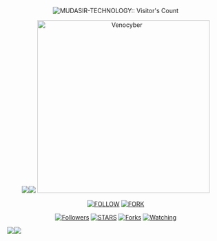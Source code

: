 <p align="center"><img src="https://profile-counter.glitch.me/{SahilKing71}/count.svg" alt="MUDASIR-TECHNOLOGY:: Visitor's Count" /></p>

<p align="center">
<a><img src='https://i.imgur.com/LyHic3i.gif'/></a><a><img src='https://i.imgur.com/LyHic3i.gif'/></a>
<a href="https://github.com/Mudasirking95/TeamMSTBOT95">
    <img alt=Venocyber docs" height="400" src="https://files.catbox.moe/71pfke.jpg">
  </a>
</p>
<p align="center">
<a href='https://whatsapp.com/channel/0029VavOG5W4CrfiM7zHWI30' target="_blank"><img alt='FOLLOW' src='https://img.shields.io/badge/-WHATSAPP-green?style=for-the-badge&logo=Whatsapp&logoColor=white'/></a>
<a href='https://github.com/SahilKing71/MUDASIR-TECHNOLOGY/fork' target="_blank"><img alt='FORK' src='https://img.shields.io/badge/-FORK-black?style=for-the-badge&logo=Github&logoColor=white'/></a>
    
<p align="center">
<a href="https://github.com/SahilKing71?tab=followers"><img title="Followers" src="https://img.shields.io/github/followers/franceking1?label=Followers&style=social"></a>
<a href="https://github.com/SahilKing71/MUDASIR-TECHNOLOGY/stargazers/"><img title="STARS" src="https://img.shields.io/github/stars/SahilKing71/MUDASIR-TECHNOLOGY?&style=social"></a>
<a href="https://github.com/SahilKing71/MUDASIR-TECHNOLOGY/network/members"><img title="Forks" src="https://img.shields.io/github/forks/SahilKing71/MUDASIR-TECHNOLOGY?style=social"></a>
<a href="https://github.com/SahilKing71/MUDASIR-TECHNOLOGY/watchers"><img title="Watching" src="https://img.shields.io/github/watchers/SahilKing71/MUDASIR-TECHNOLOGY?label=Watching&style=social"></a>

<a><img src='https://i.imgur.com/LyHic3i.gif'/></a><a><img src='https://i.imgur.com/LyHic3i.gif'/></a>
